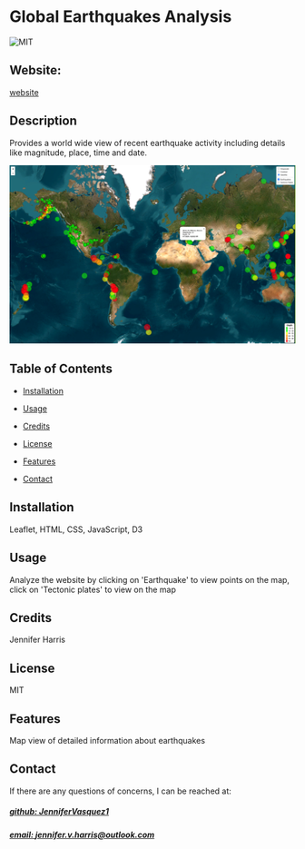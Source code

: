 # Global Earthquakes Analysis
![MIT](https://img.shields.io/badge/License-MIT-blue)

## Website: 
[website](https://jennifervasquez1.github.io/leaflet-analysis/)

## Description
Provides a world wide view of recent earthquake activity including details like magnitude, place, time and date.

![app_image](map.png)

## Table of Contents
- [Installation](#installation)
- [Usage](#usage)
- [Credits](#credits)
- [License](#license)
- [Features](#features)

- [Contact](#contact)

## Installation
Leaflet, HTML, CSS, JavaScript, D3

## Usage
Analyze the website by clicking on 'Earthquake' to view points on the map, click on 'Tectonic plates' to view on the map

## Credits
Jennifer Harris

## License
MIT

## Features
Map view of detailed information about earthquakes



## Contact
If there are any questions of concerns, I can be reached at:
##### [github: JenniferVasquez1](https://github.com/JenniferVasquez1)
##### [email: jennifer.v.harris@outlook.com](mailto:jennifer.v.harris@outlook.com)

